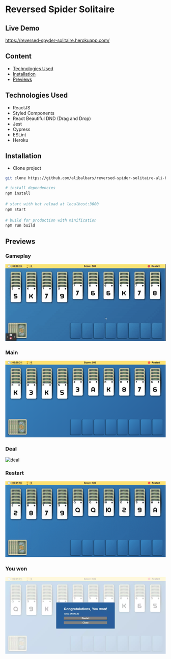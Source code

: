 
# Reversed Spider Solitaire
## Live Demo
https://reversed-spyder-solitaire.herokuapp.com/

## Content

- [Technologies Used](#technologies-used)
- [Installation](#installation)
- [Previews](#previews)

## Technologies Used
- ReactJS
- Styled Components
- React Beautiful DND (Drag and Drop)
- Jest
- Cypress
- ESLint
- Heroku

## Installation
- Clone project
```sh
git clone https://github.com/alibalbars/reversed-spider-solitaire-ali-balbars.git
```

``` bash
# install dependencies
npm install

# start with hot reload at localhost:3000
npm start

# build for production with minification
npm run build
```
## Previews
### Gameplay
![gameplay](readme/gameplay.gif)
### Main
![main](readme/main.webp)
### Deal
![deal](readme/deal.gif)
### Restart
![restart](readme/restart.gif)
### You won
![youwon](readme/youwon.webp)